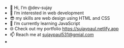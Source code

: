 - 👋 Hi, I’m @dev-sujay
- 👀 I’m interested in web development 
- 😎 my skills are web design using HTML and CSS
- 🌱 I’m currently learning JavaScript
- 🌐 Check out my portfolio https://sujaypaul.netlify.app
- 📫 Reach me at sujaypaul531@gmial.com
- 


